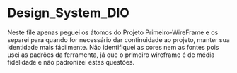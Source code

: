 # Design_System_DIO

Neste file apenas peguei os átomos do Projeto Primeiro-WireFrame e os separei para quando for necessário dar continuidade ao projeto, manter sua identidade mais fácilmente.
Não identifiquei as cores nem as fontes pois usei as padrões da ferramenta, já que o primeiro wireframe é de média fidelidade e não padronizei estas questões.
